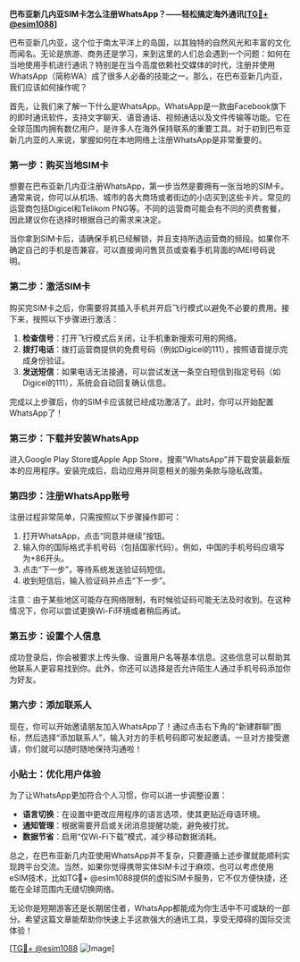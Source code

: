 **巴布亚新几内亚SIM卡怎么注册WhatsApp？——轻松搞定海外通讯[[TG💪+ @esim1088](https://t.me/s/esim1088)]**

巴布亚新几内亚，这个位于南太平洋上的岛国，以其独特的自然风光和丰富的文化而闻名。无论是旅游、商务还是学习，来到这里的人们总会遇到一个问题：如何在当地使用手机进行通讯？特别是在当今高度依赖社交媒体的时代，注册并使用WhatsApp（简称WA）成了很多人必备的技能之一。那么，在巴布亚新几内亚，我们应该如何操作呢？

首先，让我们来了解一下什么是WhatsApp。WhatsApp是一款由Facebook旗下的即时通讯软件，支持文字聊天、语音通话、视频通话以及文件传输等功能。它在全球范围内拥有数亿用户，是许多人在海外保持联系的重要工具。对于初到巴布亚新几内亚的人来说，掌握如何在本地网络上注册WhatsApp是非常重要的。

### 第一步：购买当地SIM卡

想要在巴布亚新几内亚注册WhatsApp，第一步当然是要拥有一张当地的SIM卡。通常来说，你可以从机场、城市的各大商场或者街边的小店买到这些卡片。常见的运营商包括Digicel和Telikom PNG等。不同的运营商可能会有不同的资费套餐，因此建议你在选择时根据自己的需求来决定。

当你拿到SIM卡后，请确保手机已经解锁，并且支持所选运营商的频段。如果你不确定自己的手机是否兼容，可以直接询问售货员或查看手机背面的IMEI号码说明。

### 第二步：激活SIM卡

购买完SIM卡之后，你需要将其插入手机并开启飞行模式以避免不必要的费用。接下来，按照以下步骤进行激活：

1. **检查信号**：打开飞行模式后关闭，让手机重新搜索可用的网络。
2. **拨打电话**：拨打运营商提供的免费号码（例如Digicel的111），按照语音提示完成身份验证。
3. **发送短信**：如果电话无法接通，可以尝试发送一条空白短信到指定号码（如Digicel的111），系统会自动回复确认信息。

完成以上步骤后，你的SIM卡应该就已经成功激活了。此时，你可以开始配置WhatsApp了！

### 第三步：下载并安装WhatsApp

进入Google Play Store或Apple App Store，搜索“WhatsApp”并下载安装最新版本的应用程序。安装完成后，启动应用并同意相关的服务条款与隐私政策。

### 第四步：注册WhatsApp账号

注册过程非常简单，只需按照以下步骤操作即可：

1. 打开WhatsApp，点击“同意并继续”按钮。
2. 输入你的国际格式手机号码（包括国家代码）。例如，中国的手机号码应填写为+86开头。
3. 点击“下一步”，等待系统发送验证码短信。
4. 收到短信后，输入验证码并点击“下一步”。

注意：由于某些地区可能存在网络限制，有时候验证码可能无法及时收到。在这种情况下，你可以尝试更换Wi-Fi环境或者稍后再试。

### 第五步：设置个人信息

成功登录后，你会被要求上传头像、设置用户名等基本信息。这些信息可以帮助其他联系人更容易找到你。此外，你还可以选择是否允许陌生人通过手机号码添加你为好友。

### 第六步：添加联系人

现在，你可以开始邀请朋友加入WhatsApp了！通过点击右下角的“新建群聊”图标，然后选择“添加联系人”，输入对方的手机号码即可发起邀请。一旦对方接受邀请，你们就可以随时随地保持沟通啦！

### 小贴士：优化用户体验

为了让WhatsApp更加符合个人习惯，你可以进一步调整设置：

- **语言切换**：在设置中更改应用程序的语言选项，使其更贴近母语环境。
- **通知管理**：根据需要开启或关闭消息提醒功能，避免被打扰。
- **数据节省**：启用“仅Wi-Fi下载”模式，减少移动数据消耗。

总之，在巴布亚新几内亚使用WhatsApp并不复杂，只要遵循上述步骤就能顺利实现跨平台交流。当然，如果你觉得携带实体SIM卡过于麻烦，也可以考虑使用eSIM技术，比如TG💪+ @esim1088提供的虚拟SIM卡服务，它不仅方便快捷，还能在全球范围内无缝切换网络。

无论你是短期游客还是长期居住者，WhatsApp都能成为你生活中不可或缺的一部分。希望这篇文章能帮助你快速上手这款强大的通讯工具，享受无障碍的国际交流体验！

[[TG💪+ @esim1088](https://t.me/s/esim1088) ![Image](https://i.postimg.cc/4NQfJmqS/Snipaste-2025-05-13-00-14-12.png)]